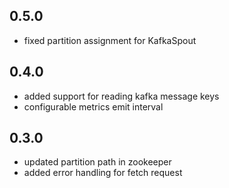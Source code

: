 ## 0.5.0
* fixed partition assignment for KafkaSpout
## 0.4.0
* added support for reading kafka message keys
* configurable metrics emit interval
## 0.3.0
* updated partition path in zookeeper
* added error handling for fetch request

